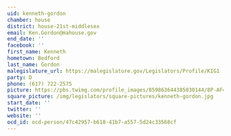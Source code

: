 ```yaml
---
uid: kenneth-gordon
chamber: house
district: house-21st-middlesex
email: Ken.Gordon@mahouse.gov
end_date: ''
facebook: ''
first_name: Kenneth
hometown: Bedford
last_name: Gordon
malegislature_url: https://malegislature.gov/Legislators/Profile/KIG1
party: D
phone: (617) 722-2575
picture: https://pbs.twimg.com/profile_images/859863644385030144/8P-AF43y_400x400.jpg
square_picture: /img/legislators/square-pictures/kenneth-gordon.jpg
start_date: ''
twitter: ''
website: ''
ocd_id: ocd-person/47c42957-b618-41b7-a557-5d24c33568cf
---
```

